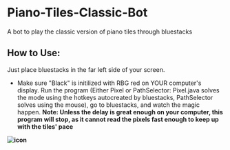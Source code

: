 # Piano-Tiles-Classic-Bot
A bot to play the classic version of piano tiles through bluestacks
## How to Use:
Just place bluestacks in the far left side of your screen. 
- Make sure "Black" is initilized with RBG red on YOUR computer's display. Run the program (Either Pixel or PathSelector: Pixel.java solves the mode using the hotkeys autocreated by bluestacks, PathSelector solves using the mouse), go to bluestacks, and watch the magic happen. 
<b> Note: Unless the delay is great enough on your computer, this program will stop, as it cannot read the pixels fast enough to keep up with the tiles' pace<b>

![icon](https://user-images.githubusercontent.com/33200183/34471524-f5780d06-ef19-11e7-9bb3-576cedc9ca7b.jpg)
